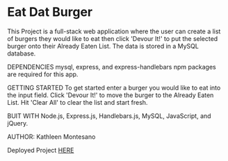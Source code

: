 # Eat Dat Burger

This Project is a full-stack web application where the user can create a list of burgers they would like to eat then click 'Devour It!' to put the selected burger onto their Already Eaten List. The data is stored in a MySQL database. 

DEPENDENCIES
mysql, express, and express-handlebars npm packages are required for this app.

GETTING STARTED
To get started enter a burger you would like to eat into the input field. Click 'Devour It!' to move the burger to the Already Eaten List. Hit 'Clear All' to clear the list and start fresh. 

BUIT WITH
Node.js, Express.js, Handlebars.js, MySQL, JavaScript, and jQuery.

AUTHOR: Kathleen Montesano

Deployed Project [HERE](https://thawing-dusk-85754.herokuapp.com)






